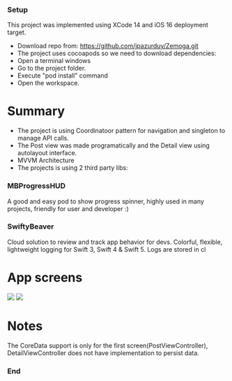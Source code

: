 ### Setup
This project was implemented using XCode 14 and iOS 16 deployment target.
- Download repo from:
https://github.com/jpazurduy/Zemoga.git
- The project uses cocoapods so we need to download dependencies:
- Open a terminal windows 
- Go to the project folder.
- Execute "pod install" command 
- Open the workspace.

# Summary
- The project is using Coordinatoor pattern for navigation and singleton to manage API calls.
- The Post view was made programatically and the Detail view using autolayout interface. 
- MVVM Architecture
- The projects is using 2 third party libs:
### MBProgressHUD
A good and easy pod to show  progress spinner, highly used in many projects, friendly for user and developer :)
### SwiftyBeaver
Cloud solution to review and track app behavior for devs.
Colorful, flexible, lightweight logging for Swift 3, Swift 4 & Swift 5. Logs are stored in cl

# App screens
![](https://lh3.googleusercontent.com/pvqiEr1mpZTIdY3-OcKZRDckoYRJGkVgpB0bdO997Q6ddYL9vPyKisEwoQDX8Hd46JaH1n8nMy_m94u7F49OrVHXXm1Wq8oKukinxvBoE_GJdt3waR9bgjrOZufRCLiPkl66GaFPbOkkdpjBHqOL-3qqBqkwjrpgdmALk_778evoers8RNlujrgUjJNhjCqDDc_X_-2wQWUqm3bhkXd8KGzWtw0Ig_ORHpRsJddrsrGh5qI7YJFFwwbdKjKf0p6v-mdXtTljWWHEOiECVRyBSYA_h1tU25njXOPRVCVfdmLtehpQzFI3BnQL8Byd1V5AymDdZpqA4uUXSlJlIXBlbYVl-AJVi4k6rdXNn93597xvgOfg4DFk4fnMymedbyxv8GxB0h72vtclIXneTeZR5IDa9Mdb3fFFfktqUvo0yHeP46QkfsoXPwSYHsG5_kHS9Y_6dd1MmLb59dXCrqDFi6SwpM7cTz6fCmeGHElU4RX1-Stk5Uw3NaeeQ2wYWeFzuBXgkNC08hY7hsodACZwjdXSa87kFCLMPbw0pSalaBvAkOhp9ypPeKLTd2B-nonZDGRFl3l0ssXtHNCC07O0n5jWOs1NrqJlrBodZVatTIupWK1tBdQm_yQy67XsS70BEwGb7-xwfSoltW4Rb_DVvk5LCmJX8FbnF2_-0J2Fz9RTt77D4pJxJFYQjtclFpB1dcUOeK1MZsQK793qURNbZSsJx2GTMCXzPnAMW2_aNMYe_8sJG896ZAwIZh1G1b2PpPZcGcMYKvGYVsIj-2wSZ32TzL0Y2KV18Cd04krVjYKnuNNIsn1C88wBMBKTlCD32UR0zirDbCrdiKt1q1wRYBJjdVjQd3KG5Muk7vPM0mrkDc9HVNEZCUlh9VadXkA6wpqkrbOZMb3PYEzwitrbfbIGBv-FSEM1VdCViO04Qg=w400-h867-no?authuser=0) 
![](https://lh3.googleusercontent.com/unJoDgAVqCeEu1YklYOts0i9Pv91gjiB_iY1E06B8sPhAEiRMmFhaK1mtMW97_UtjAsXJokNFXY08XySDC8vkge6UKXnv13pSZp4uJ46l2POd9s67DFMpfPjHzVZ7OWXYT2r97eoHFBBjF7fazLlATyR35OVTZg1po9nHGt7k0ugyHUR_NEqVz3U0aPOhqZ5uJl1xsOHWt7oyOKbMFclaQ82xbD7QXWVZpbFhrLrACdM_PsN6u2EM8DfSA2QOErImLbl8wW9QC26JUKEjz69dtwwLyeyz8VpuZ2RljymlY1_jptoIZhmQIBIMAfVVBIdRFH7GHEXcv_BuKAJSqvDsvfAZ93xfz_B1vDHGw_K0s1iJRY-oThMXYv2GWM20YFEKHv416pgThh-YwQVWuQu-UwJk7P7iXtaP2NiiBJN8v0W39KQHunZz5GdPxlp9mBgx_teTUwniEPaYLmot58fDA0N_iGMx-IDiw4TImh183nXbXq_BfF2PIpPOgA5M2RoEynF-qNORybuwRfSje_2RUwYqbfzhV-ThAo29B3wdGbZae3OcBJ_dlA3dzEp5tcFm3vkuUyLIfw3dpdWPQaU5bmCyCF5X5puIP2OhcvqA0ym196ZrDPm_vcTMwyqJcLv54DHIgBoZOOBZvOGQRIjEfUJyZX9PqQ9DNUS5wDqKIsYjBDI1bIcCznzqPqSHoej1cTdhWXmsDOHcUBPLfL1e4pQrw6mt6LJulrMtFmVKMggvYqX6L5AFQUiZO5YxmnZJOhxf-wERXyjNTHx3OFxO5HtlF9IEaNCzH_txa3vVDQRzsUASwx7v2eXZtaA6zI1yfpjug58RfHqG8MsJF_KV8EqkjtKV9yHvvwlbhCh7AjYK4SKinXobrwVF4udsf7Gyfg-xKNwVo7S4JWvwQR8TdDRYfArHe-biBhgBuQRXQ=w400-h867-no?authuser=0)

# Notes
The CoreData support is only for the first screen(PostViewController), DetailViewController does not have implementation to persist data.


### End
